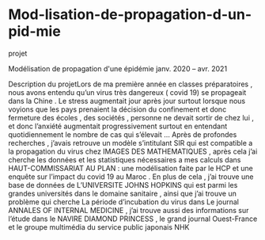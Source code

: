 # Mod-lisation-de-propagation-d-un-pid-mie

projet

Modélisation de propagation d'une épidémie
janv. 2020 – avr. 2021

Description du projetLors de ma première année en classes préparatoires , nous avons entendu qu’un virus très
dangereux ( covid 19) se propageait dans la Chine . Le stress augmentait jour après jour surtout
lorsque nous voyions que les pays prenaient la décision du confinement et donc fermeture des
écoles , des sociétés , personne ne devait sortir de chez lui , et donc l’anxiété augmentait
progressivement surtout en entendant quotidiennement le nombre de cas qui s’élevait … Après de
profondes recherches , j’avais retrouve un modèle s’intitulant SIR qui est compatible a la
propagation du virus chez IMAGES DES MATHEMATIQUES , après cela j’ai cherche les
données et
les statistiques nécessaires a mes calculs dans HAUT-COMMISSARIAT AU PLAN : une
modélisation
faite par le HCP et une enquête sur l’impact du covid 19 au Maroc . En plus de cela , j’ai
trouve
une base de données de L’UNIVERSITE JOHNS HOPKINS qui est parmi les grandes
universités dans le
domaine sanitaire , ainsi que j’ai trouve un problème qui cherche La période d’incubation du virus
dans Le journal ANNALES OF INTERNAL MEDICINE , j’ai trouve aussi des informations sur
l’étude
dans le NAVIRE DIAMOND PRINCESS , le grand journal Ouest-France et le groupe multimédia du service public japonais NHK
